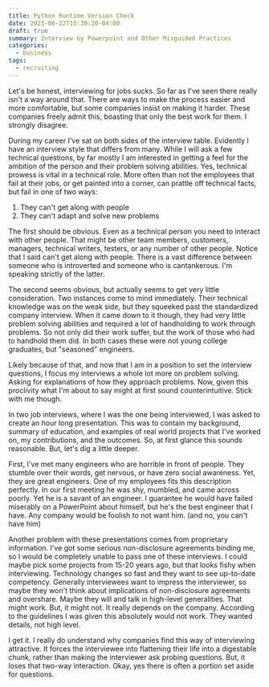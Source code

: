 ```yaml
---
title: Python Runtime Version Check
date: 2023-06-22T15:30:20-04:00
draft: true
summary: Interview by Powerpoint and Other Misguided Practices
categories:
  - business
tags:
  - recruiting
---
```

Let's be honest, interviewing for jobs sucks. So far as I've seen there really isn't a way around that.
There are ways to make the process easier and more comfortable, but some companies insist on making it
harder. These companies freely admit this, boasting that only the best work for them. I strongly disagree.

During my career I've sat on both sides of the interview table. Evidently I have an interview style that
differs from many. While I will ask a few technical questions, by far mostly I am interested in getting
a feel for the ambition of the person and their problem solving abilities. Yes, technical prowess is vital
in a technical role. More often than not the employees that fail at their jobs, or get painted into a corner,
can prattle off technical facts, but fail in one of two ways:

1. They can't get along with people
2. They can't adapt and solve new problems

The first should be obvious. Even as a technical person you need to interact with other people. That might
be other team members, customers, managers, technical writers, testers, or any number of other people.
Notice that I said can't get along with people. There is a vast difference between someone who is introverted
and someone who is cantankerous. I'm speaking strictly of the latter.

The second seems obvious, but actually seems to get very little consideration. Two instances come to mind
immediately. Their technical knowledge was on the weak side, but they squeeked past the standardized company
interview. When it came down to it though, they had very little problem solving abilities and required a
lot of handholding to work through problems. So not only did their work suffer, but the work of those who had
to handhold them did. In both cases these were not young college graduates, but "seasoned" engineers.

Likely because of that, and now that I am in a position to set the interview questions, I focus my interviews
a whole lot more on problem solving. Asking for explanations of how they approach problems. Now, given this
proclivity what I'm about to say might at first sound counterintuitive. Stick with me though.

In two job interviews, where I was the one being interviewed, I was asked to create an hour long presentation.
This was to contain my background, summary of education, and examples of real world projects that I've worked
on, my contributions, and the outcomes. So, at first glance this sounds reasonable. But, let's dig a little
deeper.

First, I've met many engineers who are horrible in front of people. They stumble over their words, get
nervous, or have zero social awareness. Yet, they are great engineers. One of my employees fits this description
perfectly. In our first meeting he was shy, mumbled, and came across poorly. Yet he is a savant of an engineer.
I guarantee he would have failed miserably on a PowerPoint about himself, but he's the best engineer that I have.
Any company would be foolish to not want him. (and no, you can't have him)

Another problem with these presentations comes from proprietary information. I've got some serious non-disclosure
agreements binding me, so I would be completely unable to pass one of these interviews. I could maybe pick some
projects from 15-20 years ago, but that looks fishy when interviewing. Technology changes so fast and they want
to see up-to-date competency. Generally interviewees want to impress the interviewer, so maybe they won't think
about implications of non-disclosure agreements and overshare. Maybe they will and talk in high-level generalities.
That might work. But, it might not. It really depends on the company. According to the guidelines I was given
this absolutely would not work. They wanted details, not high level.

I get it. I really do understand why companies find this way of interviewing attractive. It forces the interviewee
into flattening their life into a digestable chunk, rather than making the interviewer ask probing questions.
But, it loses that two-way interaction. Okay, yes there is often a portion set aside for questions. 
